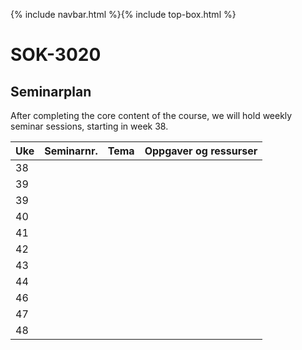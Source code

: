 {% include navbar.html %}{% include top-box.html %}
# SOK-3020   

## Seminarplan  

After completing the core content of the course, we will hold weekly seminar sessions, starting in week 38.

|Uke | Seminarnr. | Tema                        |  Oppgaver og ressurser  |
|----|------------|-----------------------------|-------------------------|
| 38  |           |                            |                   |
| 39  |           |                            |                   |
| 39  |           |                            |                   |
| 40  |           |                            |                   |
| 41  |           |                            |                   |
| 42  |           |                            |                   |
| 43  |           |                            |                   |
| 44  |           |                            |                   |
| 46  |           |                            |                   |
| 47  |           |                            |                   |
| 48  |           |                            |                   |


